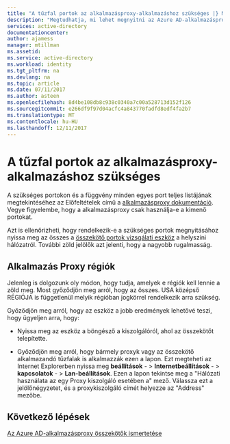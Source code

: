 ```yaml
---
title: "A tűzfal portok az alkalmazásproxy-alkalmazáshoz szükséges |} Microsoft Docs"
description: "Megtudhatja, mi lehet megnyitni az Azure AD-alkalmazásproxy megfelelő működéséhez a portok"
services: active-directory
documentationcenter: 
author: ajamess
manager: mtillman
ms.assetid: 
ms.service: active-directory
ms.workload: identity
ms.tgt_pltfrm: na
ms.devlang: na
ms.topic: article
ms.date: 07/11/2017
ms.author: asteen
ms.openlocfilehash: 8d4be108db8c938c0340a7c00a528713d152f126
ms.sourcegitcommit: e266df9f97d04acfc4a843770fadfd8edf4fa2b7
ms.translationtype: MT
ms.contentlocale: hu-HU
ms.lasthandoff: 12/11/2017
---
```

# <a name="how-to-open-the-firewall-ports-required-for-an-application-proxy-application"></a>A tűzfal portok az alkalmazásproxy-alkalmazáshoz szükséges

A szükséges portokon és a függvény minden egyes port teljes listájának megtekintéséhez az Előfeltételek című a [alkalmazásproxy dokumentáció](https://docs.microsoft.com/azure/active-directory/active-directory-application-proxy-enable). Vegye figyelembe, hogy a alkalmazásproxy csak használja-e a kimenő portokat.

Azt is ellenőrizheti, hogy rendelkezik-e a szükséges portok megnyitásához nyissa meg az összes a [összekötő portok vizsgálati eszköz](https://aadap-portcheck.connectorporttest.msappproxy.net/) a helyszíni hálózatról. További zöld jelölők azt jelenti, hogy a nagyobb rugalmasság. 

## <a name="app-proxy-regions"></a>Alkalmazás Proxy régiók

Jelenleg is dolgozunk oly módon, hogy tudja, amelyek e régiók kell lennie a zöld meg. Most győződjön meg arról, hogy az összes. USA középső RÉGIÓJA is függetlenül melyik régióban jogkörrel rendelkezik arra szükség.

Győződjön meg arról, hogy az eszköz a jobb eredmények lehetővé teszi, hogy ügyeljen arra, hogy:

-   Nyissa meg az eszköz a böngésző a kiszolgálóról, ahol az összekötőt telepítette.

-   Győződjön meg arról, hogy bármely proxyk vagy az összekötő alkalmazandó tűzfalak is alkalmazzák ezen a lapon. Ezt megteheti az Internet Explorerben nyissa meg **beállítások**  - &gt; **Internetbeállítások**  - &gt; **kapcsolatok**  - &gt; **Lan-beállítások**. Ezen a lapon tekintse meg a "Hálózati használata az egy Proxy kiszolgáló esetében a" mező. Válassza ezt a jelölőnégyzetet, és a proxykiszolgáló címét helyezze az "Address" mezőbe.

## <a name="next-steps"></a>Következő lépések
[Az Azure AD-alkalmazásproxy összekötők ismertetése](application-proxy-understand-connectors.md)
